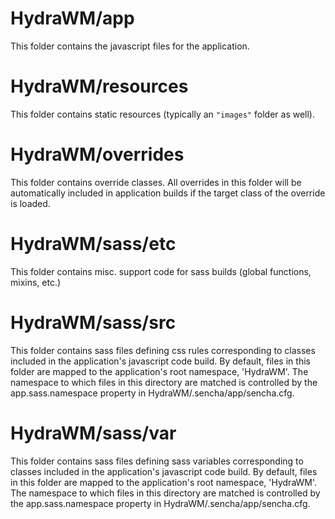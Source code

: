 # HydraWM/app

This folder contains the javascript files for the application.

# HydraWM/resources

This folder contains static resources (typically an `"images"` folder as well).

# HydraWM/overrides

This folder contains override classes. All overrides in this folder will be 
automatically included in application builds if the target class of the override
is loaded.

# HydraWM/sass/etc

This folder contains misc. support code for sass builds (global functions, 
mixins, etc.)

# HydraWM/sass/src

This folder contains sass files defining css rules corresponding to classes
included in the application's javascript code build.  By default, files in this 
folder are mapped to the application's root namespace, 'HydraWM'. The
namespace to which files in this directory are matched is controlled by the
app.sass.namespace property in HydraWM/.sencha/app/sencha.cfg. 

# HydraWM/sass/var

This folder contains sass files defining sass variables corresponding to classes
included in the application's javascript code build.  By default, files in this 
folder are mapped to the application's root namespace, 'HydraWM'. The
namespace to which files in this directory are matched is controlled by the
app.sass.namespace property in HydraWM/.sencha/app/sencha.cfg. 
